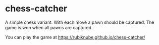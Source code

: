 # chess-catcher

A simple chess variant. With each move a pawn should be captured. The game is won when all pawns are captured.

You can play the game at https://rubiknube.github.io/chess-catcher/
